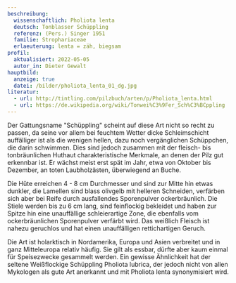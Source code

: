 ```yaml
---
beschreibung:
  wissenschaftlich: Pholiota lenta
  deutsch: Tonblasser Schüppling
  referenz: (Pers.) Singer 1951
  familie: Strophariaceae
  erlaeuterung: lenta = zäh, biegsam
profil:
  aktualisiert: 2022-05-05
  autor_in: Dieter Gewalt
hauptbild:
  anzeige: true
  datei: /bilder/pholiota_lenta_01_dg.jpg
literatur:
  - url: http://tintling.com/pilzbuch/arten/p/Pholiota_lenta.html
  - url: https://de.wikipedia.org/wiki/Tonwei%C3%9Fer_Sch%C3%BCppling
---
```

Der Gattungsname "Schüppling" scheint auf diese Art nicht so recht zu passen, da seine vor allem bei feuchtem Wetter dicke Schleimschicht auffälliger ist als die wenigen hellen, dazu noch vergänglichen Schüppchen, die darin schwimmen. Dies sind jedoch zusammen mit der fleisch- bis tonbräunlichen Huthaut charakteristische Merkmale, an denen der Pilz gut erkennbar ist. Er wächst meist erst spät im Jahr, etwa von Oktober bis Dezember, an toten Laubholzästen, überwiegend an Buche.

Die Hüte erreichen 4 - 8 cm Durchmesser und sind zur Mitte hin etwas dunkler, die Lamellen sind blass olivgelb mit helleren Schneiden, verfärben sich aber bei Reife durch ausfallendes Sporenpulver ockerbräunlich. Die Stiele werden bis zu 6 cm lang, sind feinflockig bekleidet und haben zur Spitze hin eine unauffällige schleierartige Zone, die ebenfalls vom ockerbräunlichen Sporenpulver verfärbt wird. Das weißlich Fleisch ist nahezu geruchlos und hat einen unauffälligen rettichartigen Geruch.

Die Art ist holarktisch in Nordamerika, Europa und Asien verbreitet und in ganz Mitteleuropa relativ häufig. Sie gilt als essbar, dürfte aber kaum einmal für Speisezwecke gesammelt werden. Ein gewisse Ähnlichkeit hat der seltene Weißflockige Schüppling Pholiota lubrica, der jedoch nicht von allen Mykologen als gute Art anerkannt und mit Pholiota lenta synonymisiert wird.
